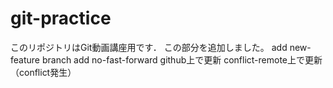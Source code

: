 # git-practice
このリポジトリはGit動画講座用です．
この部分を追加しました。
add new-feature branch
add no-fast-forward
github上で更新
conflict-remote上で更新（conflict発生）